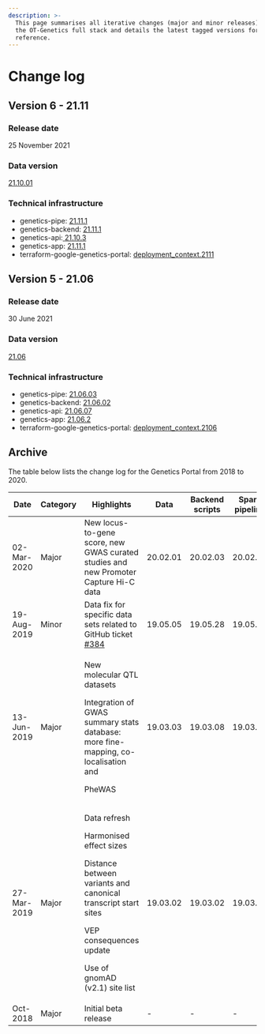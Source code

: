 ```yaml
---
description: >-
  This page summarises all iterative changes (major and minor releases) across
  the OT-Genetics full stack and details the latest tagged versions for
  reference.
---
```


# Change log

## Version 6 - 21.11

### Release date

25 November 2021

### Data version&#x20;

[21.10.01](http://ftp.ebi.ac.uk/pub/databases/opentargets/genetics/)

### Technical infrastructure

* genetics-pipe: [21.11.1](https://github.com/opentargets/genetics-pipe/releases)
* genetics-backend: [21.11.1](https://github.com/opentargets/genetics-backend/releases)
* genetics-api:[ ](https://github.com/opentargets/genetics-api/releases/tag/21.06.07)[21.10.3](https://github.com/opentargets/genetics-api/tags)
* genetics-app: [21.11.1](https://github.com/opentargets/genetics-app/releases/tag/21.11.1)
* terraform-google-genetics-portal: [deployment\_context.2111](https://github.com/opentargets/terraform-google-genetics-portal/blob/main/profiles/deployment\_context.2111)

## Version 5 - 21.06

### Release date

30 June 2021

### Data version&#x20;

[21.06](http://ftp.ebi.ac.uk/pub/databases/opentargets/genetics)

### Technical infrastructure

* genetics-pipe: [21.06.03](https://github.com/opentargets/genetics-pipe/releases/tag/21.06.03)
* genetics-backend: [21.06.02](https://github.com/opentargets/genetics-backend/releases/tag/21.06.02)
* genetics-api: [21.06.07](https://github.com/opentargets/genetics-api/releases/tag/21.06.07)
* genetics-app: [21.06.2](https://github.com/opentargets/genetics-app/releases/tag/21.06.2)
* terraform-google-genetics-portal: [deployment\_context.2106](https://github.com/opentargets/terraform-google-genetics-portal/blob/main/profiles/deployment\_context.2106)

## Archive

The table below lists the change log for the Genetics Portal from 2018 to 2020.

| Date        | Category | Highlights                                                                                                                                                                                | Data     | Backend scripts | Spark pipeline | Graph QL API | Web App |
| ----------- | -------- | ----------------------------------------------------------------------------------------------------------------------------------------------------------------------------------------- | -------- | --------------- | -------------- | ------------ | ------- |
| 02-Mar-2020 | Major    | New locus-to-gene score,  new GWAS curated studies and new Promoter Capture Hi-C data                                                                                                     | 20.02.01 | 20.02.03        | 20.02.01       | 20.02.07     | 0.4.0   |
| 19-Aug-2019 | Minor    | Data fix for specific data sets related to GitHub ticket [#384](https://github.com/opentargets/genetics/issues/384)                                                                       | 19.05.05 | 19.05.28        | 19.05.15       | 19.05.26     | 0.3.2   |
| 13-Jun-2019 | Major    | <p>New molecular QTL datasets</p><p>Integration of GWAS summary stats database: more fine-mapping, co-localisation and </p><p>PheWAS</p>                                                  | 19.03.03 | 19.03.08        | 19.03.10       | 19.03.11     | 0.3.2   |
| 27-Mar-2019 | Major    | <p>Data refresh</p><p>Harmonised effect sizes</p><p>Distance between variants and canonical transcript start sites</p><p>VEP consequences update</p><p>Use of gnomAD (v2.1) site list</p> | 19.03.02 | 19.03.02        | 19.03.10       | 19.03.10     | 0.2.0   |
| Oct-2018    | Major    | Initial beta release                                                                                                                                                                      | -        | -               | -              | -            | 0.1.0   |
